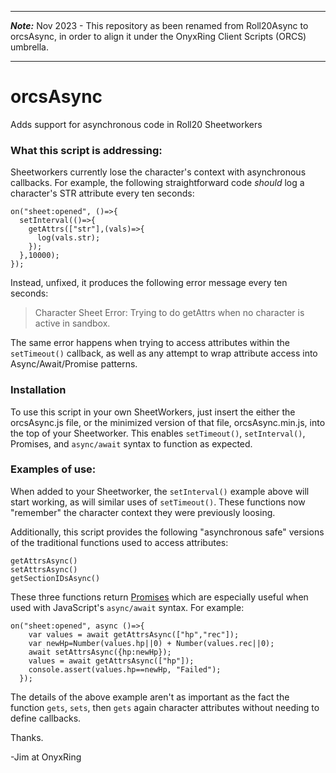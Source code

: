 ___
**_Note:_**
Nov 2023 - This repository as been renamed from Roll20Async to orcsAsync, in order to align it under the OnyxRing Client Scripts (ORCS) umbrella. 
___
# orcsAsync
Adds support for asynchronous code in Roll20 Sheetworkers

### What this script is addressing:  
Sheetworkers currently lose the character's context with asynchronous callbacks.  For example, the following straightforward code *should* log a character's STR attribute every ten seconds:

```
on("sheet:opened", ()=>{
  setInterval(()=>{
    getAttrs(["str"],(vals)=>{
      log(vals.str);
    });
  },10000);
});
 ```
 
Instead, unfixed, it produces the following error message every ten seconds:

>Character Sheet Error: Trying to do getAttrs when no character is active in sandbox.

The same error happens when trying to access attributes within the `setTimeout()` callback, as well as any attempt to wrap attribute access into Async/Await/Promise patterns.

### Installation
To use this script in your own SheetWorkers, just insert the either the orcsAsync.js file, or the minimized version of that file, orcsAsync.min.js, into the top of your Sheetworker.  This enables `setTimeout()`, `setInterval()`, Promises, and `async/await` syntax to function as expected.

### Examples of use:
When added to your Sheetworker, the `setInterval()` example above will start working, as will similar uses of `setTimeout()`.  These functions now "remember" the character context they were previously loosing.

Additionally, this script provides the following "asynchronous safe" versions of the traditional functions used to access attributes:

```
getAttrsAsync()
setAttrsAsync()
getSectionIDsAsync()
```

These three functions return [Promises](https://javascript.info/async) which are especially useful when used with JavaScript's `async/await` syntax.  For example:

```
on("sheet:opened", async ()=>{
    var values = await getAttrsAsync(["hp","rec"]);
    var newHp=Number(values.hp||0) + Number(values.rec||0);
    await setAttrsAsync({hp:newHp});
    values = await getAttrsAsync(["hp"]);
    console.assert(values.hp==newHp, "Failed");
  });
```
The details of the above example aren't as important as the fact the function `gets`, `sets`, then `gets` again character attributes without needing to define callbacks.

Thanks.

-Jim at OnyxRing
